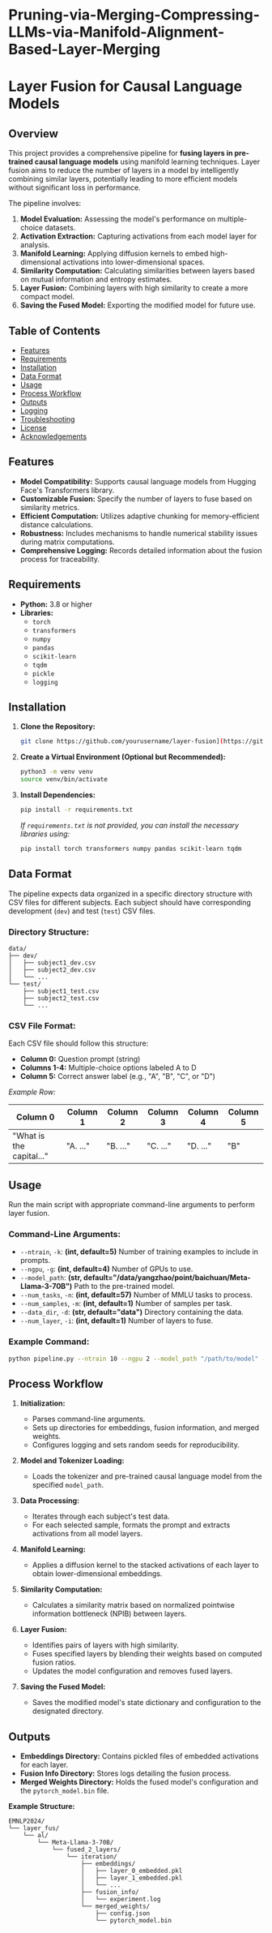 # Pruning-via-Merging-Compressing-LLMs-via-Manifold-Alignment-Based-Layer-Merging

# Layer Fusion for Causal Language Models

## Overview

This project provides a comprehensive pipeline for **fusing layers in pre-trained causal language models** using manifold learning techniques. Layer fusion aims to reduce the number of layers in a model by intelligently combining similar layers, potentially leading to more efficient models without significant loss in performance.

The pipeline involves:

1. **Model Evaluation:** Assessing the model's performance on multiple-choice datasets.
2. **Activation Extraction:** Capturing activations from each model layer for analysis.
3. **Manifold Learning:** Applying diffusion kernels to embed high-dimensional activations into lower-dimensional spaces.
4. **Similarity Computation:** Calculating similarities between layers based on mutual information and entropy estimates.
5. **Layer Fusion:** Combining layers with high similarity to create a more compact model.
6. **Saving the Fused Model:** Exporting the modified model for future use.

## Table of Contents

- [Features](#features)
- [Requirements](#requirements)
- [Installation](#installation)
- [Data Format](#data-format)
- [Usage](#usage)
- [Process Workflow](#process-workflow)
- [Outputs](#outputs)
- [Logging](#logging)
- [Troubleshooting](#troubleshooting)
- [License](#license)
- [Acknowledgements](#acknowledgements)

## Features

- **Model Compatibility:** Supports causal language models from Hugging Face's Transformers library.
- **Customizable Fusion:** Specify the number of layers to fuse based on similarity metrics.
- **Efficient Computation:** Utilizes adaptive chunking for memory-efficient distance calculations.
- **Robustness:** Includes mechanisms to handle numerical stability issues during matrix computations.
- **Comprehensive Logging:** Records detailed information about the fusion process for traceability.

## Requirements

- **Python:** 3.8 or higher
- **Libraries:**
  - `torch`
  - `transformers`
  - `numpy`
  - `pandas`
  - `scikit-learn`
  - `tqdm`
  - `pickle`
  - `logging`

## Installation

1. **Clone the Repository:**

   ```bash
   git clone https://github.com/yourusername/layer-fusion](https://github.com/SempraETY/Pruning-via-Merging-Compressing-LLMs-via-Manifold-Alignment-Based-Layer-Merging.git
   ```

2. **Create a Virtual Environment (Optional but Recommended):**

   ```bash
   python3 -m venv venv
   source venv/bin/activate
   ```

3. **Install Dependencies:**

   ```bash
   pip install -r requirements.txt
   ```

   *If `requirements.txt` is not provided, you can install the necessary libraries using:*

   ```bash
   pip install torch transformers numpy pandas scikit-learn tqdm
   ```

## Data Format

The pipeline expects data organized in a specific directory structure with CSV files for different subjects. Each subject should have corresponding development (`dev`) and test (`test`) CSV files.

### Directory Structure:

```
data/
├── dev/
│   ├── subject1_dev.csv
│   ├── subject2_dev.csv
│   └── ...
└── test/
    ├── subject1_test.csv
    ├── subject2_test.csv
    └── ...
```

### CSV File Format:

Each CSV file should follow this structure:

- **Column 0:** Question prompt (string)
- **Columns 1-4:** Multiple-choice options labeled A to D
- **Column 5:** Correct answer label (e.g., "A", "B", "C", or "D")

*Example Row:*

| Column 0                | Column 1 | Column 2 | Column 3 | Column 4 | Column 5 |
|-------------------------|----------|----------|----------|----------|----------|
| "What is the capital..."| "A. ..." | "B. ..." | "C. ..." | "D. ..." | "B"      |

## Usage

Run the main script with appropriate command-line arguments to perform layer fusion.

### Command-Line Arguments:

- `--ntrain`, `-k`: **(int, default=5)** Number of training examples to include in prompts.
- `--ngpu`, `-g`: **(int, default=4)** Number of GPUs to use.
- `--model_path`: **(str, default="/data/yangzhao/point/baichuan/Meta-Llama-3-70B")** Path to the pre-trained model.
- `--num_tasks`, `-n`: **(int, default=57)** Number of MMLU tasks to process.
- `--num_samples`, `-m`: **(int, default=1)** Number of samples per task.
- `--data_dir`, `-d`: **(str, default="data")** Directory containing the data.
- `--num_layer`, `-i`: **(int, default=1)** Number of layers to fuse.

### Example Command:

```bash
python pipeline.py --ntrain 10 --ngpu 2 --model_path "/path/to/model" --num_tasks 50 --num_samples 5 --data_dir "./data" --num_layer 2
```

## Process Workflow

1. **Initialization:**
   - Parses command-line arguments.
   - Sets up directories for embeddings, fusion information, and merged weights.
   - Configures logging and sets random seeds for reproducibility.

2. **Model and Tokenizer Loading:**
   - Loads the tokenizer and pre-trained causal language model from the specified `model_path`.

3. **Data Processing:**
   - Iterates through each subject's test data.
   - For each selected sample, formats the prompt and extracts activations from all model layers.

4. **Manifold Learning:**
   - Applies a diffusion kernel to the stacked activations of each layer to obtain lower-dimensional embeddings.

5. **Similarity Computation:**
   - Calculates a similarity matrix based on normalized pointwise information bottleneck (NPIB) between layers.

6. **Layer Fusion:**
   - Identifies pairs of layers with high similarity.
   - Fuses specified layers by blending their weights based on computed fusion ratios.
   - Updates the model configuration and removes fused layers.

7. **Saving the Fused Model:**
   - Saves the modified model's state dictionary and configuration to the designated directory.

## Outputs

- **Embeddings Directory:** Contains pickled files of embedded activations for each layer.
- **Fusion Info Directory:** Stores logs detailing the fusion process.
- **Merged Weights Directory:** Holds the fused model's configuration and the `pytorch_model.bin` file.

**Example Structure:**

```
EMNLP2024/
└── layer_fus/
    └── al/
        └── Meta-Llama-3-70B/
            └── fused_2_layers/
                └── iteration/
                    ├── embeddings/
                    │   ├── layer_0_embedded.pkl
                    │   ├── layer_1_embedded.pkl
                    │   └── ...
                    ├── fusion_info/
                    │   └── experiment.log
                    └── merged_weights/
                        ├── config.json
                        └── pytorch_model.bin
```
